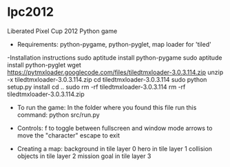 lpc2012
=======

Liberated Pixel Cup 2012 Python game

- Requirements:
python-pygame, python-pyglet, map loader for 'tiled'

-Installation instructions
sudo aptitude install python-pygame
sudo aptitude install python-pyglet
wget https://pytmxloader.googlecode.com/files/tiledtmxloader-3.0.3.114.zip
unzip -x tiledtmxloader-3.0.3.114.zip
cd tiledtmxloader-3.0.3.114
sudo python setup.py install
cd ..
sudo rm -rf tiledtmxloader-3.0.3.114
rm -rf tiledtmxloader-3.0.3.114.zip

- To run the game:
In the folder where you found this file run this command:
python src/run.py

- Controls:
f to toggle between fullscreen and window mode
arrows to move the "character"
escape to exit

- Creating a map:
background in tile layer 0
hero in tile layer 1
collision objects in tile layer 2
mission goal in tile layer 3